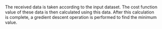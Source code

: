 The received data is taken according to the input dataset. The cost function value of these data is then calculated using this data. After this calculation is complete, a gredient descent operation is performed to find the minimum value.
